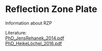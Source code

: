 # Reflection Zone Plate

Information about RZP

Literature:<br/>
[PhD_JensRehanek_2014.pdf](uploads/45bc7d1c0044bc7dbf5b65bd126881f5/RehanekJens_2014_Doktorarbeit.pdf)<br/>
[PhD_HeikeLöchel_2016.pdf](/docs/src/uploads/0d9a389a4e5f548ec89c174338bccbc6/Löchel_Doktorarbeit_3+++.pdf)<br/>